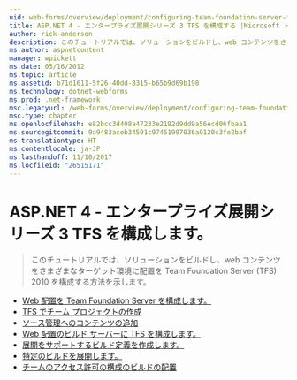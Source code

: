 ```yaml
---
uid: web-forms/overview/deployment/configuring-team-foundation-server-for-web-deployment/index
title: ASP.NET 4 - エンタープライズ展開シリーズ 3 TFS を構成する |Microsoft ドキュメント
author: rick-anderson
description: このチュートリアルでは、ソリューションをビルドし、web コンテンツをさまざまなターゲット環境に配置を Team Foundation Server (TFS) 2010 を構成する方法を示します。
ms.author: aspnetcontent
manager: wpickett
ms.date: 05/16/2012
ms.topic: article
ms.assetid: b71d1611-5f26-40dd-8315-b65b9d69b198
ms.technology: dotnet-webforms
ms.prod: .net-framework
msc.legacyurl: /web-forms/overview/deployment/configuring-team-foundation-server-for-web-deployment
msc.type: chapter
ms.openlocfilehash: e82bcc3d408a47233e2192d9dd9a56ecd06fbaa1
ms.sourcegitcommit: 9a9483aceb34591c97451997036a9120c3fe2baf
ms.translationtype: HT
ms.contentlocale: ja-JP
ms.lasthandoff: 11/10/2017
ms.locfileid: "26515171"
---
```

<a name="aspnet-4---enterprise-deployment-series-3-configuring-tfs"></a>ASP.NET 4 - エンタープライズ展開シリーズ 3 TFS を構成します。
====================
> このチュートリアルでは、ソリューションをビルドし、web コンテンツをさまざまなターゲット環境に配置を Team Foundation Server (TFS) 2010 を構成する方法を示します。


- [Web 配置を Team Foundation Server を構成します。](configuring-team-foundation-server-for-web-deployment.md)
- [TFS でチーム プロジェクトの作成](creating-a-team-project-in-tfs.md)
- [ソース管理へのコンテンツの追加](adding-content-to-source-control.md)
- [Web 配置のビルド サーバーに TFS を構成します。](configuring-a-tfs-build-server-for-web-deployment.md)
- [展開をサポートするビルド定義を作成します。](creating-a-build-definition-that-supports-deployment.md)
- [特定のビルドを展開します。](deploying-a-specific-build.md)
- [チームのアクセス許可の構成のビルドの配置](configuring-permissions-for-team-build-deployment.md)
